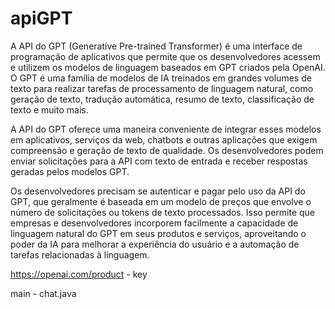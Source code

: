# apiGPT
A API do GPT (Generative Pre-trained Transformer) é uma interface de programação de aplicativos que permite que os desenvolvedores acessem e utilizem os modelos de linguagem baseados em GPT criados pela OpenAI. O GPT é uma família de modelos de IA treinados em grandes volumes de texto para realizar tarefas de processamento de linguagem natural, como geração de texto, tradução automática, resumo de texto, classificação de texto e muito mais.

A API do GPT oferece uma maneira conveniente de integrar esses modelos em aplicativos, serviços da web, chatbots e outras aplicações que exigem compreensão e geração de texto de qualidade. Os desenvolvedores podem enviar solicitações para a API com texto de entrada e receber respostas geradas pelos modelos GPT.

Os desenvolvedores precisam se autenticar e pagar pelo uso da API do GPT, que geralmente é baseada em um modelo de preços que envolve o número de solicitações ou tokens de texto processados. Isso permite que empresas e desenvolvedores incorporem facilmente a capacidade de linguagem natural do GPT em seus produtos e serviços, aproveitando o poder da IA para melhorar a experiência do usuário e a automação de tarefas relacionadas à linguagem.

https://openai.com/product - key

main - chat.java 
